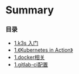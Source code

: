 # Summary

### 目录

* [1.k3s 入门](docs/1.md)
* [1.《Kubernetes in Action》](docs/2.md)
* [1.docker相关](docs/3.md)
* [1.gitlab-ci配置](docs/4.md)